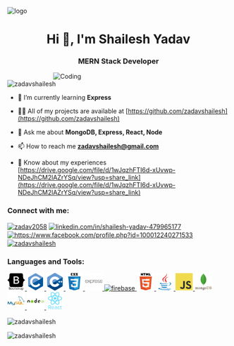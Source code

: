 
![logo](https://cdn.dribbble.com/users/1059583/screenshots/4171367/coding-freak.gif)

<h1 align="center">Hi 👋, I'm Shailesh Yadav</h1>
<h3 align="center">MERN Stack Developer</h3>
<img align="right" alt="Coding" width="400" src="https://cdn-fphbc.nitrocdn.com/qoghzuucXCXzuGelskqTYEjAMqwfiisP/assets/images/optimized/rev-23e383c/wp-content/uploads/2022/01/mern-stack-developer.gif">
<p align="left"> <img src="https://komarev.com/ghpvc/?username=zadavshailesh&label=Profile%20views&color=0e75b6&style=flat" alt="zadavshailesh" /> </p>

- 🌱 I’m currently learning **Express**

- 👨‍💻 All of my projects are available at [https://github.com/zadavshailesh](https://github.com/zadavshailesh)

- 💬 Ask me about **MongoDB, Express, React, Node**

- 📫 How to reach me **zadavshailesh@gmail.com**

- 📄 Know about my experiences [https://drive.google.com/file/d/1wJqzhFTI6d-xUvwp-NDeJhCM2lAZrYSq/view?usp=share_link](https://drive.google.com/file/d/1wJqzhFTI6d-xUvwp-NDeJhCM2lAZrYSq/view?usp=share_link)

<h3 align="left">Connect with me:</h3>
<p align="left">
<a href="https://twitter.com/zadav2058" target="blank"><img align="center" src="https://raw.githubusercontent.com/rahuldkjain/github-profile-readme-generator/master/src/images/icons/Social/twitter.svg" alt="zadav2058" height="30" width="40" /></a>
<a href="https://linkedin.com/in/linkedin.com/in/shailesh-yadav-479965177" target="blank"><img align="center" src="https://raw.githubusercontent.com/rahuldkjain/github-profile-readme-generator/master/src/images/icons/Social/linked-in-alt.svg" alt="linkedin.com/in/shailesh-yadav-479965177" height="30" width="40" /></a>
<a href="https://fb.com/https://www.facebook.com/profile.php?id=100012240271533" target="blank"><img align="center" src="https://raw.githubusercontent.com/rahuldkjain/github-profile-readme-generator/master/src/images/icons/Social/facebook.svg" alt="https://www.facebook.com/profile.php?id=100012240271533" height="30" width="40" /></a>
<a href="https://instagram.com/zadavshailesh" target="blank"><img align="center" src="https://raw.githubusercontent.com/rahuldkjain/github-profile-readme-generator/master/src/images/icons/Social/instagram.svg" alt="zadavshailesh" height="30" width="40" /></a>
</p>

<h3 align="left">Languages and Tools:</h3>
<p align="left"> <a href="https://getbootstrap.com" target="_blank" rel="noreferrer"> <img src="https://raw.githubusercontent.com/devicons/devicon/master/icons/bootstrap/bootstrap-plain-wordmark.svg" alt="bootstrap" width="40" height="40"/> </a> <a href="https://www.cprogramming.com/" target="_blank" rel="noreferrer"> <img src="https://raw.githubusercontent.com/devicons/devicon/master/icons/c/c-original.svg" alt="c" width="40" height="40"/> </a> <a href="https://www.w3schools.com/cpp/" target="_blank" rel="noreferrer"> <img src="https://raw.githubusercontent.com/devicons/devicon/master/icons/cplusplus/cplusplus-original.svg" alt="cplusplus" width="40" height="40"/> </a> <a href="https://www.w3schools.com/css/" target="_blank" rel="noreferrer"> <img src="https://raw.githubusercontent.com/devicons/devicon/master/icons/css3/css3-original-wordmark.svg" alt="css3" width="40" height="40"/> </a> <a href="https://expressjs.com" target="_blank" rel="noreferrer"> <img src="https://raw.githubusercontent.com/devicons/devicon/master/icons/express/express-original-wordmark.svg" alt="express" width="40" height="40"/> </a> <a href="https://firebase.google.com/" target="_blank" rel="noreferrer"> <img src="https://www.vectorlogo.zone/logos/firebase/firebase-icon.svg" alt="firebase" width="40" height="40"/> </a> <a href="https://www.w3.org/html/" target="_blank" rel="noreferrer"> <img src="https://raw.githubusercontent.com/devicons/devicon/master/icons/html5/html5-original-wordmark.svg" alt="html5" width="40" height="40"/> </a> <a href="https://www.java.com" target="_blank" rel="noreferrer"> <img src="https://raw.githubusercontent.com/devicons/devicon/master/icons/java/java-original.svg" alt="java" width="40" height="40"/> </a> <a href="https://developer.mozilla.org/en-US/docs/Web/JavaScript" target="_blank" rel="noreferrer"> <img src="https://raw.githubusercontent.com/devicons/devicon/master/icons/javascript/javascript-original.svg" alt="javascript" width="40" height="40"/> </a> <a href="https://www.mongodb.com/" target="_blank" rel="noreferrer"> <img src="https://raw.githubusercontent.com/devicons/devicon/master/icons/mongodb/mongodb-original-wordmark.svg" alt="mongodb" width="40" height="40"/> </a> <a href="https://www.mysql.com/" target="_blank" rel="noreferrer"> <img src="https://raw.githubusercontent.com/devicons/devicon/master/icons/mysql/mysql-original-wordmark.svg" alt="mysql" width="40" height="40"/> </a> <a href="https://nodejs.org" target="_blank" rel="noreferrer"> <img src="https://raw.githubusercontent.com/devicons/devicon/master/icons/nodejs/nodejs-original-wordmark.svg" alt="nodejs" width="40" height="40"/> </a> <a href="https://reactjs.org/" target="_blank" rel="noreferrer"> <img src="https://raw.githubusercontent.com/devicons/devicon/master/icons/react/react-original-wordmark.svg" alt="react" width="40" height="40"/> </a> </p>

<p><img align="center" src="https://github-readme-stats.vercel.app/api/top-langs?username=zadavshailesh&show_icons=true&locale=en&layout=compact" alt="zadavshailesh" /></p>

<p><img align="center" src="https://github-readme-streak-stats.herokuapp.com/?user=zadavshailesh&" alt="zadavshailesh" /></p>
